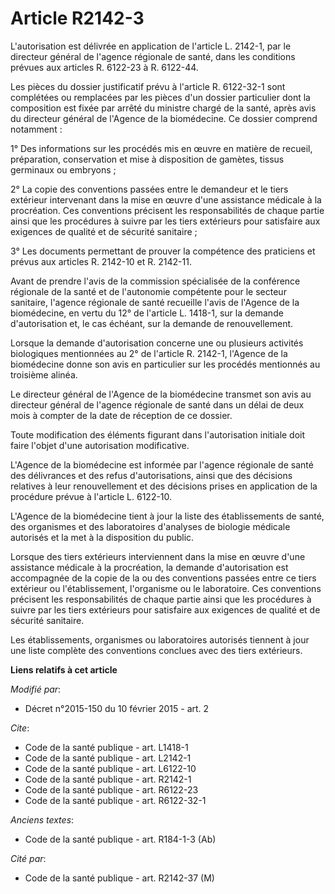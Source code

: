 # Article R2142-3

L'autorisation est délivrée en application de l'article L. 2142-1, par le directeur général de l'agence régionale de santé,
dans les conditions prévues aux articles R. 6122-23 à R. 6122-44. 

Les pièces du dossier justificatif prévu à l'article R. 6122-32-1 sont complétées ou remplacées par les pièces d'un dossier
particulier dont la composition est fixée par arrêté du ministre chargé de la santé, après avis du directeur général de
l'Agence de la biomédecine. Ce dossier comprend notamment : 

1° Des informations sur les procédés mis en œuvre en matière de recueil, préparation, conservation et mise à disposition de
gamètes, tissus germinaux ou embryons ; 

2° La copie des conventions passées entre le demandeur et le tiers extérieur intervenant dans la mise en œuvre d'une
assistance médicale à la procréation. Ces conventions précisent les responsabilités de chaque partie ainsi que les procédures
à suivre par les tiers extérieurs pour satisfaire aux exigences de qualité et de sécurité sanitaire ;

3° Les documents permettant de prouver la compétence des praticiens et prévus aux articles R. 2142-10 et R. 2142-11. 

Avant de prendre l'avis de la commission spécialisée de la conférence régionale de la santé et de l'autonomie compétente pour
le secteur sanitaire, l'agence régionale de santé recueille l'avis de l'Agence de la biomédecine, en vertu du 12° de
l'article L. 1418-1, sur la demande d'autorisation et, le cas échéant, sur la demande de renouvellement. 

Lorsque la demande d'autorisation concerne une ou plusieurs activités biologiques mentionnées au 2° de l'article R. 2142-1,
l'Agence de la biomédecine donne son avis en particulier sur les procédés mentionnés au troisième alinéa. 

Le directeur général de l'Agence de la biomédecine transmet son avis au directeur général de l'agence régionale de santé dans
un délai de deux mois à compter de la date de réception de ce dossier. 

Toute modification des éléments figurant dans l'autorisation initiale doit faire l'objet d'une autorisation modificative.

L'Agence de la biomédecine est informée par l'agence régionale de santé des délivrances et des refus d'autorisations, ainsi
que des décisions relatives à leur renouvellement et des décisions prises en application de la procédure prévue à l'article
L. 6122-10.

L'Agence de la biomédecine tient à jour la liste des établissements de santé, des organismes et des laboratoires d'analyses
de biologie médicale autorisés et la met à la disposition du public. 

Lorsque des tiers extérieurs interviennent dans la mise en œuvre d'une assistance médicale à la procréation, la demande
d'autorisation est accompagnée de la copie de la ou des conventions passées entre ce tiers extérieur ou l'établissement,
l'organisme ou le laboratoire. Ces conventions précisent les responsabilités de chaque partie ainsi que les procédures à
suivre par les tiers extérieurs pour satisfaire aux exigences de qualité et de sécurité sanitaire. 

Les établissements, organismes ou laboratoires autorisés tiennent à jour une liste complète des conventions conclues avec des
tiers extérieurs.

**Liens relatifs à cet article**

_Modifié par_:

  - Décret n°2015-150 du 10 février 2015 - art. 2

_Cite_:

  - Code de la santé publique - art. L1418-1
  - Code de la santé publique - art. L2142-1
  - Code de la santé publique - art. L6122-10
  - Code de la santé publique - art. R2142-1
  - Code de la santé publique - art. R6122-23
  - Code de la santé publique - art. R6122-32-1

_Anciens textes_:

  - Code de la santé publique - art. R184-1-3 (Ab)

_Cité par_:

  - Code de la santé publique - art. R2142-37 (M)
